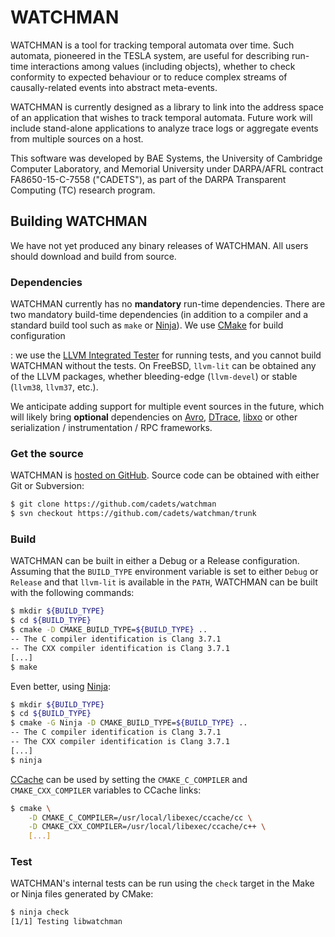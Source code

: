 # WATCHMAN

WATCHMAN is a tool for tracking temporal automata over time.
Such automata, pioneered in the TESLA system, are useful for describing
run-time interactions among values (including objects), whether to check
conformity to expected behaviour or to reduce complex streams of
causally-related events into abstract meta-events.

WATCHMAN is currently designed as a library to link into the address space of
an application that wishes to track temporal automata.
Future work will include stand-alone applications to analyze trace logs or
aggregate events from multiple sources on a host.

This software was developed by BAE Systems, the University of Cambridge
Computer Laboratory, and Memorial University under DARPA/AFRL contract
FA8650-15-C-7558 ("CADETS"), as part of the DARPA Transparent Computing
(TC) research program.


## Building WATCHMAN

We have not yet produced any binary releases of WATCHMAN.
All users should download and build from source.


### Dependencies

WATCHMAN currently has no **mandatory** run-time dependencies.
There are two mandatory build-time dependencies (in addition to a compiler
and a standard build tool such as `make` or
[Ninja](https://ninja-build.org)).
We use [CMake](https://cmake.org) for build configuration

: we use the
[LLVM Integrated Tester](http://llvm.org/docs/CommandGuide/lit.html) for
running tests, and you cannot build WATCHMAN without the tests.
On FreeBSD, `llvm-lit` can be obtained any of the LLVM packages, whether
bleeding-edge (`llvm-devel`) or stable (`llvm38`, `llvm37`, etc.).

We anticipate adding support for multiple event sources in the future, which
will likely bring **optional** dependencies on [Avro](https://avro.apache.org),
[DTrace](http://dtrace.org),
[libxo](https://juniper.github.io/libxo/libxo-manual.html)
or other serialization / instrumentation / RPC frameworks.


### Get the source

WATCHMAN is [hosted on GitHub](https://github.com/cadets/watchman).
Source code can be obtained with either Git or Subversion:

```sh
$ git clone https://github.com/cadets/watchman
$ svn checkout https://github.com/cadets/watchman/trunk
```


### Build

WATCHMAN can be built in either a Debug or a Release configuration.
Assuming that the `BUILD_TYPE` environment variable is set to either
`Debug` or `Release` and that `llvm-lit` is available in the `PATH`,
WATCHMAN can be built with the following commands:

```sh
$ mkdir ${BUILD_TYPE}
$ cd ${BUILD_TYPE}
$ cmake -D CMAKE_BUILD_TYPE=${BUILD_TYPE} ..
-- The C compiler identification is Clang 3.7.1
-- The CXX compiler identification is Clang 3.7.1
[...]
$ make
```

Even better, using [Ninja](https://ninja-build.org):

```sh
$ mkdir ${BUILD_TYPE}
$ cd ${BUILD_TYPE}
$ cmake -G Ninja -D CMAKE_BUILD_TYPE=${BUILD_TYPE} ..
-- The C compiler identification is Clang 3.7.1
-- The CXX compiler identification is Clang 3.7.1
[...]
$ ninja
```

[CCache](https://ccache.samba.org) can be used by setting the
`CMAKE_C_COMPILER` and `CMAKE_CXX_COMPILER` variables to CCache links:

```sh
$ cmake \
	-D CMAKE_C_COMPILER=/usr/local/libexec/ccache/cc \
	-D CMAKE_CXX_COMPILER=/usr/local/libexec/ccache/c++ \
	[...]
```


### Test

WATCHMAN's internal tests can be run using the `check` target in the
Make or Ninja files generated by CMake:

```sh
$ ninja check
[1/1] Testing libwatchman
```
